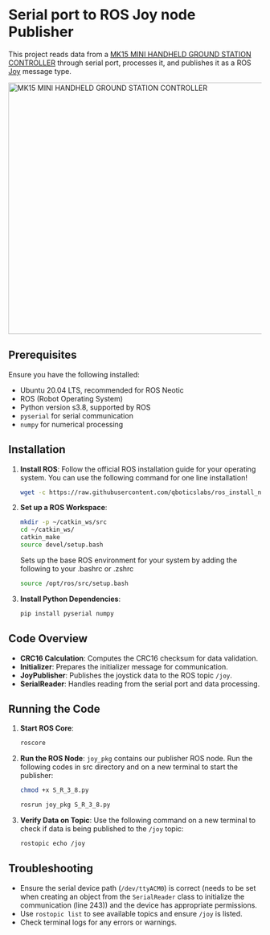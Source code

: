 # Serial port to ROS Joy node Publisher

This project reads data from a <a href="https://github.com/HBRS-SDP/ss24-dodecacopter-dynamics-simulation/blob/main/doc/MK15%20User%20Manual%20v1.5.pdf">MK15 MINI HANDHELD GROUND STATION CONTROLLER</a> through serial port, processes it, and publishes it as a ROS <a href="https://docs.ros.org/en/api/sensor_msgs/html/msg/Joy.html">Joy</a> message type.

<!-- <div style="text-align: center;"> -->
<img src="https://www.3dxr.co.uk/images/siyi-technology-siyi-mk15-agriculture-p5612-15058_image.jpg" alt="MK15 MINI HANDHELD GROUND STATION CONTROLLER" width="700" height="500" style="display: block; margin: auto;">
<!-- </div> -->

## Prerequisites

Ensure you have the following installed:

- Ubuntu 20.04 LTS, recommended for ROS Neotic
- ROS (Robot Operating System)
- Python version s3.8, supported by ROS
- `pyserial` for serial communication
- `numpy` for numerical processing

## Installation

1. **Install ROS**: Follow the official ROS installation guide for your operating system. You can 
use the following command for one line installation!
    ```bash 
    wget -c https://raw.githubusercontent.com/qboticslabs/ros_install_noetic/master/ros_install_noetic.sh && chmod +x ./ros_install_noetic.sh && ./ros_install_noetic.sh
    ```
2. **Set up a ROS Workspace**:
    ```bash
    mkdir -p ~/catkin_ws/src
    cd ~/catkin_ws/
    catkin_make
    source devel/setup.bash
    ```
    Sets up the base ROS environment for your system by adding the following
    to your .bashrc or .zshrc
    ```bash
    source /opt/ros/src/setup.bash
    ```
3. **Install Python Dependencies**:
    ```bash
    pip install pyserial numpy
    ```

## Code Overview

- **CRC16 Calculation**: Computes the CRC16 checksum for data validation.
- **Initializer**: Prepares the initializer message for communication.
- **JoyPublisher**: Publishes the joystick data to the ROS topic `/joy`.
- **SerialReader**: Handles reading from the serial port and data processing.

## Running the Code

1. **Start ROS Core**:
    ```bash
    roscore
    ```

2. **Run the ROS Node**:
    `joy_pkg` contains our publisher ROS node. Run the following codes in src directory and
    on a new terminal to start the publisher:
    ```bash
    chmod +x S_R_3_8.py
    ```
    ```bash
    rosrun joy_pkg S_R_3_8.py
    ```

3. **Verify Data on Topic**:
    Use the following command on a new terminal to check if data is being published to the `/joy` topic:
    ```bash
    rostopic echo /joy
    ```

## Troubleshooting

- Ensure the serial device path (`/dev/ttyACM0`) is correct (needs to be set when creating an object from the `SerialReader` class to initialize the communication (line 243)) and the device has appropriate permissions.
- Use `rostopic list` to see available topics and ensure `/joy` is listed.
- Check terminal logs for any errors or warnings.
